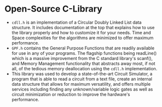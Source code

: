 # Open-Source C-Library

- `cdll.h` is an implementation of a Circular Doubly Linked List data structure. It includes documentation at the top that explains how to use the library properly and how to customize it for your needs. Time and Space complexities for the algorithms are minimized to offer maximum performance.
- `GPF.h` contains the General Purpose Functions that are readily available for use in any of your programs. The flagship functions being readLine() which is a massive improvement from the C standard library's scanf(), and Memory Management functionality that abstracts away most, if not all, of the tedious memory deallocation using the `cdll.h` implementation.
- This library was used to develop a state-of-the-art Circuit Simulator, a program that is able to read a circuit from a text file, create an internal data structure that allows for maximum versatility, and offers multiple services including finding any unknown/variable logic gates as well as circuit minimization or reduction to improve the hardware's performance.
